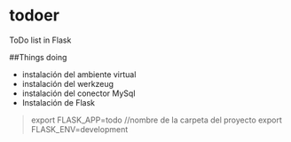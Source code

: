 # todoer
ToDo list in Flask

##Things doing

* instalación del ambiente virtual
* instalación del werkzeug
* instalación del conector MySql
* Instalación de Flask

> export FLASK_APP=todo //nombre de la carpeta del proyecto
> export FLASK_ENV=development

